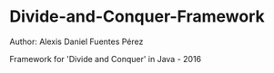 # Divide-and-Conquer-Framework

Author: Alexis Daniel Fuentes Pérez

Framework for 'Divide and Conquer' in Java - 2016
